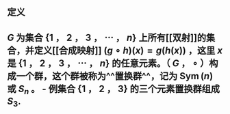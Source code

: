 ## 定义 
$G$ 为集合 $\{1$ ， $2$ ， $3$ ， $\cdots$ ， $n\}$ 上所有[[双射]]的集合，并定义[[合成映射]] $(g \circ h)(x)=g(h(x))$ ，这里 $x$ 是 $\{1$ ， $2$ ， $3$ ， $\cdots$ ， $n\}$ 的任意元素。（ $G$ ， $\circ$ ）构成一个群，这个群被称为^^置换群^^，记为 $\operatorname{Sym}(n)$ 或 $S_{n}$ 。
	- 例集合 $\{1$ ， $2$ ， $3\}$ 的三个元素置换群组成 $S_{3} .$
-
